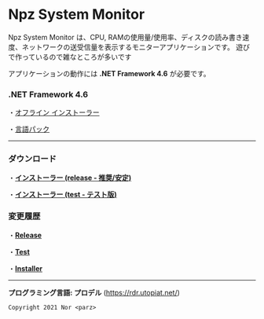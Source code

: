 # Npz System Monitor
Npz System Monitor は、CPU, RAMの使用量/使用率、ディスクの読み書き速度、ネットワークの送受信量を表示するモニターアプリケーションです。
遊びで作っているので雑なところが多いです

アプリケーションの動作には **.NET Framework 4.6** が必要です。

### .NET Framework 4.6

・[オフライン インストーラー](https://www.microsoft.com/ja-jp/download/details.aspx?id=53344)

・[言語パック](https://www.microsoft.com/ja-jp/download/details.aspx?id=53323)

---
### **ダウンロード**
・[**インストーラー (release - 推奨/安定)**](https://github.com/Nor-parz/npz-system-monitor/raw/package/0_Installer/release/NpzSystemMonitor-OnlineInstaller.exe "インストーラーのダウンロード")

・[**インストーラー (test - テスト版)**](https://github.com/Nor-parz/npz-system-monitor/raw/package/0_Installer/test/NpzSystemMonitor-OnlineInstaller.exe "インストーラーのダウンロード")

### **変更履歴**

・[**Release**](https://raw.githubusercontent.com/Nor-parz/npz-system-monitor/release/Changelog.txt)

・[**Test**](https://raw.githubusercontent.com/Nor-parz/npz-system-monitor/test/Changelog.txt)

・[**Installer**](https://raw.githubusercontent.com/Nor-parz/npz-system-monitor/installer/Changelog.txt)

---
**プログラミング言語: プロデル** (https://rdr.utopiat.net/)

`Copyright 2021 Nor <parz>`
